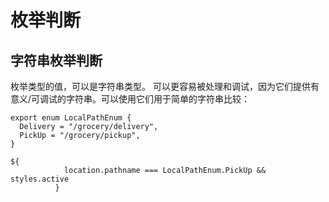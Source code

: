 # 枚举判断

## 字符串枚举判断

枚举类型的值，可以是字符串类型。
可以更容易被处理和调试，因为它们提供有意义/可调试的字符串。可以使用它们用于简单的字符串比较：

```
export enum LocalPathEnum {
  Delivery = "/grocery/delivery",
  PickUp = "/grocery/pickup",
}

```

```
${
            location.pathname === LocalPathEnum.PickUp && styles.active
          }
```
